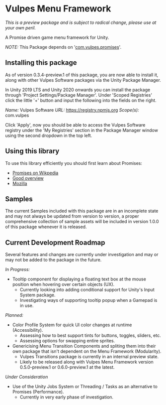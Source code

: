 # Vulpes Menu Framework

*This is a preview package and is subject to radical change, please use at your own peril.*

A Promise driven game menu framework for Unity.

*NOTE:* This Package depends on '[com.vulpes.promises](https://github.com/VulpesSoftware/com.vulpes.promises.git#1.0.0)'.

## Installing this package

As of version 0.3.4-preview.1 of this package, you are now able to install it, along with other Vulpes Software packages via the Unity Package Manager. 

In Unity 2019 LTS and Unity 2020 onwards you can install the package through 'Project Settings/Package Manager'. Under 'Scoped Registries' click the little '+' button and input the following into the fields on the right.

*Name:* Vulpes Software
*URL:* https://registry.npmjs.org
*Scope(s):* com.vulpes

Click 'Apply', now you should be able to access the Vulpes Software registry under the 'My Registries' section in the Package Manager window using the second dropdown in the top left.

## Using this library

To use this library efficiently you should first learn about Promises:

- [Promises on Wikpedia](http://en.wikipedia.org/wiki/Futures_and_promises)
- [Good overview](https://www.promisejs.org/)
- [Mozilla](https://developer.mozilla.org/en/docs/Web/JavaScript/Reference/Global_Objects/Promise)

## Samples

The current Samples included with this package are in an incomplete state and may not always be updated from version to version, a proper comprehensive collection of sample assets will be included in version 1.0.0 of this package whenever it is released.

## Current Development Roadmap

Several features and changes are currently under investigation and may or may not be added to the package in the future.

*In Progress:*
- Tooltip component for displaying a floating text box at the mouse position when hovering over certain objects (UX).
  - Currently looking into adding conditional support for Unity's Input System package.
  - Investigating ways of supporting tooltip popup when a Gamepad is in use.

*Planned:*
- Color Profile System for quick UI color changes at runtime (Accessibility).
  - Assessing how to best support tints for buttons, toggles, sliders, etc.
  - Assessing options for swapping entire sprites.
- Genericising Menu Transition Components and spliting them into their own package that isn't dependent on the Menu Framework (Modularity).
  - Vulpes Transitions package is currently in an internal preview state.
  - Likely to be released along with Vulpes Menu Framework version 0.5.0-preview.1 or 0.6.0-preview.1 at the latest.

 *Under Consideration*
- Use of the Unity Jobs System or Threading / Tasks as an alternative to Promises (Performance).
  - Currently in very early phase of investigation.